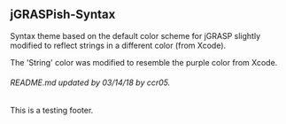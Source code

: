 ## jGRASPish-Syntax

Syntax theme based on the default color scheme for jGRASP slightly modified to reflect strings in a different color (from Xcode).


The 'String' color was modified to resemble the purple color from Xcode.


###### README.md updated by 03/14/18 by ccr05.



This is a testing footer. 